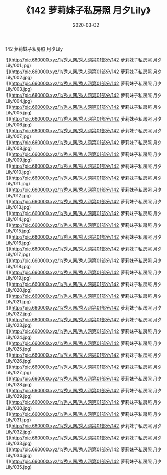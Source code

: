 ﻿---
layout: post
title:  《142 萝莉妹子私房照 月夕Lily》
date:   2020-03-02
img: http://pic.660000.xyz/1:/秀人网/秀人网第01部分/142 萝莉妹子私房照 月夕Lily/000.jpg
categories: [美女, 清纯, 唯美]
---

142 萝莉妹子私房照 月夕Lily

  ![](http://pic.660000.xyz/1:/秀人网/秀人网第01部分/142 萝莉妹子私房照 月夕Lily/001.jpg) <br> ![](http://pic.660000.xyz/1:/秀人网/秀人网第01部分/142 萝莉妹子私房照 月夕Lily/002.jpg) <br> ![](http://pic.660000.xyz/1:/秀人网/秀人网第01部分/142 萝莉妹子私房照 月夕Lily/003.jpg) <br> ![](http://pic.660000.xyz/1:/秀人网/秀人网第01部分/142 萝莉妹子私房照 月夕Lily/004.jpg) <br> ![](http://pic.660000.xyz/1:/秀人网/秀人网第01部分/142 萝莉妹子私房照 月夕Lily/005.jpg) <br> ![](http://pic.660000.xyz/1:/秀人网/秀人网第01部分/142 萝莉妹子私房照 月夕Lily/006.jpg) <br> ![](http://pic.660000.xyz/1:/秀人网/秀人网第01部分/142 萝莉妹子私房照 月夕Lily/007.jpg) <br> ![](http://pic.660000.xyz/1:/秀人网/秀人网第01部分/142 萝莉妹子私房照 月夕Lily/008.jpg) <br> ![](http://pic.660000.xyz/1:/秀人网/秀人网第01部分/142 萝莉妹子私房照 月夕Lily/009.jpg) <br> ![](http://pic.660000.xyz/1:/秀人网/秀人网第01部分/142 萝莉妹子私房照 月夕Lily/010.jpg) <br> ![](http://pic.660000.xyz/1:/秀人网/秀人网第01部分/142 萝莉妹子私房照 月夕Lily/011.jpg) <br> ![](http://pic.660000.xyz/1:/秀人网/秀人网第01部分/142 萝莉妹子私房照 月夕Lily/012.jpg) <br> ![](http://pic.660000.xyz/1:/秀人网/秀人网第01部分/142 萝莉妹子私房照 月夕Lily/013.jpg) <br> ![](http://pic.660000.xyz/1:/秀人网/秀人网第01部分/142 萝莉妹子私房照 月夕Lily/014.jpg) <br> ![](http://pic.660000.xyz/1:/秀人网/秀人网第01部分/142 萝莉妹子私房照 月夕Lily/015.jpg) <br> ![](http://pic.660000.xyz/1:/秀人网/秀人网第01部分/142 萝莉妹子私房照 月夕Lily/016.jpg) <br> ![](http://pic.660000.xyz/1:/秀人网/秀人网第01部分/142 萝莉妹子私房照 月夕Lily/017.jpg) <br> ![](http://pic.660000.xyz/1:/秀人网/秀人网第01部分/142 萝莉妹子私房照 月夕Lily/018.jpg) <br> ![](http://pic.660000.xyz/1:/秀人网/秀人网第01部分/142 萝莉妹子私房照 月夕Lily/019.jpg) <br> ![](http://pic.660000.xyz/1:/秀人网/秀人网第01部分/142 萝莉妹子私房照 月夕Lily/020.jpg) <br> ![](http://pic.660000.xyz/1:/秀人网/秀人网第01部分/142 萝莉妹子私房照 月夕Lily/021.jpg) <br> ![](http://pic.660000.xyz/1:/秀人网/秀人网第01部分/142 萝莉妹子私房照 月夕Lily/022.jpg) <br> ![](http://pic.660000.xyz/1:/秀人网/秀人网第01部分/142 萝莉妹子私房照 月夕Lily/023.jpg) <br> ![](http://pic.660000.xyz/1:/秀人网/秀人网第01部分/142 萝莉妹子私房照 月夕Lily/024.jpg) <br> ![](http://pic.660000.xyz/1:/秀人网/秀人网第01部分/142 萝莉妹子私房照 月夕Lily/025.jpg) <br> ![](http://pic.660000.xyz/1:/秀人网/秀人网第01部分/142 萝莉妹子私房照 月夕Lily/026.jpg) <br> ![](http://pic.660000.xyz/1:/秀人网/秀人网第01部分/142 萝莉妹子私房照 月夕Lily/027.jpg) <br> ![](http://pic.660000.xyz/1:/秀人网/秀人网第01部分/142 萝莉妹子私房照 月夕Lily/028.jpg) <br> ![](http://pic.660000.xyz/1:/秀人网/秀人网第01部分/142 萝莉妹子私房照 月夕Lily/029.jpg) <br> ![](http://pic.660000.xyz/1:/秀人网/秀人网第01部分/142 萝莉妹子私房照 月夕Lily/030.jpg) <br> ![](http://pic.660000.xyz/1:/秀人网/秀人网第01部分/142 萝莉妹子私房照 月夕Lily/031.jpg) <br> ![](http://pic.660000.xyz/1:/秀人网/秀人网第01部分/142 萝莉妹子私房照 月夕Lily/032.jpg) <br> ![](http://pic.660000.xyz/1:/秀人网/秀人网第01部分/142 萝莉妹子私房照 月夕Lily/033.jpg) <br> ![](http://pic.660000.xyz/1:/秀人网/秀人网第01部分/142 萝莉妹子私房照 月夕Lily/034.jpg) <br> ![](http://pic.660000.xyz/1:/秀人网/秀人网第01部分/142 萝莉妹子私房照 月夕Lily/035.jpg) <br>
